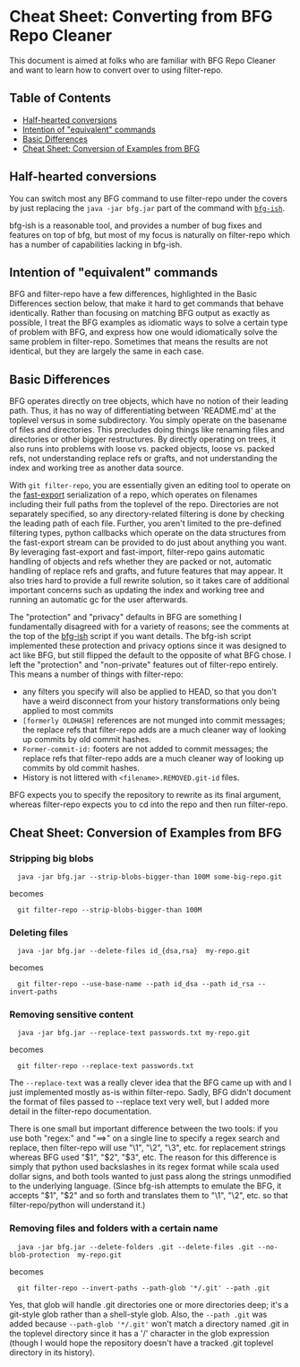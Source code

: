 # Cheat Sheet: Converting from BFG Repo Cleaner

This document is aimed at folks who are familiar with BFG Repo Cleaner
and want to learn how to convert over to using filter-repo.

## Table of Contents

  * [Half-hearted conversions](#half-hearted-conversions)
  * [Intention of "equivalent" commands](#intention-of-equivalent-commands)
  * [Basic Differences](#basic-differences)
  * [Cheat Sheet: Conversion of Examples from BFG](#cheat-sheet-conversion-of-examples-from-bfg)

## Half-hearted conversions

You can switch most any BFG command to use filter-repo under the
covers by just replacing the `java -jar bfg.jar` part of the command
with [`bfg-ish`](../contrib/filter-repo-demos/bfg-ish).

bfg-ish is a reasonable tool, and provides a number of bug fixes and
features on top of bfg, but most of my focus is naturally on
filter-repo which has a number of capabilities lacking in bfg-ish.

## Intention of "equivalent" commands

BFG and filter-repo have a few differences, highlighted in the Basic
Differences section below, that make it hard to get commands that
behave identically.  Rather than focusing on matching BFG output as
exactly as possible, I treat the BFG examples as idiomatic ways to
solve a certain type of problem with BFG, and express how one would
idiomatically solve the same problem in filter-repo.  Sometimes that
means the results are not identical, but they are largely the same in
each case.

## Basic Differences

BFG operates directly on tree objects, which have no notion of their
leading path.  Thus, it has no way of differentiating between
'README.md' at the toplevel versus in some subdirectory.  You simply
operate on the basename of files and directories.  This precludes
doing things like renaming files and directories or other bigger
restructures.  By directly operating on trees, it also runs into
problems with loose vs. packed objects, loose vs. packed refs, not
understanding replace refs or grafts, and not understanding the index
and working tree as another data source.

With `git filter-repo`, you are essentially given an editing tool to
operate on the [fast-export](https://git-scm.com/docs/git-fast-export)
serialization of a repo, which operates on filenames including their
full paths from the toplevel of the repo.  Directories are not
separately specified, so any directory-related filtering is done by
checking the leading path of each file.  Further, you aren't limited
to the pre-defined filtering types, python callbacks which operate on
the data structures from the fast-export stream can be provided to do
just about anything you want.  By leveraging fast-export and
fast-import, filter-repo gains automatic handling of objects and refs
whether they are packed or not, automatic handling of replace refs and
grafts, and future features that may appear.  It also tries hard to
provide a full rewrite solution, so it takes care of additional
important concerns such as updating the index and working tree and
running an automatic gc for the user afterwards.

The "protection" and "privacy" defaults in BFG are something I
fundamentally disagreed with for a variety of reasons; see the
comments at the top of the
[bfg-ish](../contrib/filter-repo-demos/bfg-ish) script if you want
details.  The bfg-ish script implemented these protection and privacy
options since it was designed to act like BFG, but still flipped the
default to the opposite of what BFG chose.  I left the "protection"
and "non-private" features out of filter-repo entirely.  This means a
number of things with filter-repo:
  * any filters you specify will also be applied to HEAD, so that you
    don't have a weird disconnect from your history transformations
    only being applied to most commits
  * `[formerly OLDHASH]` references are not munged into commit
    messages; the replace refs that filter-repo adds are a much
    cleaner way of looking up commits by old commit hashes.
  * `Former-commit-id:` footers are not added to commit messages; the
    replace refs that filter-repo adds are a much cleaner way of
    looking up commits by old commit hashes.
  * History is not littered with `<filename>.REMOVED.git-id` files.

BFG expects you to specify the repository to rewrite as its final
argument, whereas filter-repo expects you to cd into the repo and then
run filter-repo.

## Cheat Sheet: Conversion of Examples from BFG

### Stripping big blobs

```shell
  java -jar bfg.jar --strip-blobs-bigger-than 100M some-big-repo.git
```

becomes

```shell
  git filter-repo --strip-blobs-bigger-than 100M
```

### Deleting files

```shell
  java -jar bfg.jar --delete-files id_{dsa,rsa}  my-repo.git
```

becomes

```shell
  git filter-repo --use-base-name --path id_dsa --path id_rsa --invert-paths
```

### Removing sensitive content

```shell
  java -jar bfg.jar --replace-text passwords.txt my-repo.git
```

becomes

```shell
  git filter-repo --replace-text passwords.txt
```

The `--replace-text` was a really clever idea that the BFG came up
with and I just implemented mostly as-is within filter-repo.  Sadly,
BFG didn't document the format of files passed to --replace text very
well, but I added more detail in the filter-repo documentation.

There is one small but important difference between the two tools: if
you use both "regex:" and "==>" on a single line to specify a regex
search and replace, then filter-repo will use "\1", "\2", "\3",
etc. for replacement strings whereas BFG used "$1", "$2", "$3", etc.
The reason for this difference is simply that python used backslashes
in its regex format while scala used dollar signs, and both tools
wanted to just pass along the strings unmodified to the underlying
language.  (Since bfg-ish attempts to emulate the BFG, it accepts
"$1", "$2" and so forth and translates them to "\1", "\2", etc. so
that filter-repo/python will understand it.)

### Removing files and folders with a certain name

```shell
  java -jar bfg.jar --delete-folders .git --delete-files .git --no-blob-protection  my-repo.git
```

becomes

```shell
  git filter-repo --invert-paths --path-glob '*/.git' --path .git
```

Yes, that glob will handle .git directories one or more directories
deep; it's a git-style glob rather than a shell-style glob.  Also, the
`--path .git` was added because `--path-glob '*/.git'` won't match a
directory named .git in the toplevel directory since it has a '/'
character in the glob expression (though I would hope the repository
doesn't have a tracked .git toplevel directory in its history).
